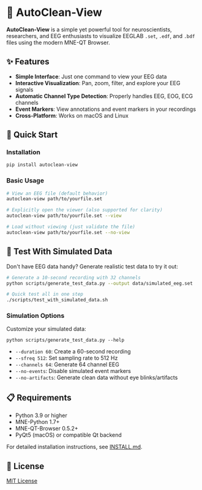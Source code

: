 # 🧠 AutoClean-View

**AutoClean-View** is a simple yet powerful tool for neuroscientists, researchers, and EEG enthusiasts to visualize EEGLAB `.set`, `.edf`, and `.bdf` files using the modern MNE-QT Browser.

## ✨ Features

- **Simple Interface**: Just one command to view your EEG data
- **Interactive Visualization**: Pan, zoom, filter, and explore your EEG signals
- **Automatic Channel Type Detection**: Properly handles EEG, EOG, ECG channels
- **Event Markers**: View annotations and event markers in your recordings
- **Cross-Platform**: Works on macOS and Linux

## 🚀 Quick Start

### Installation

```bash
pip install autoclean-view
```

### Basic Usage

```bash
# View an EEG file (default behavior)
autoclean-view path/to/yourfile.set

# Explicitly open the viewer (also supported for clarity)
autoclean-view path/to/yourfile.set --view

# Load without viewing (just validate the file)
autoclean-view path/to/yourfile.set --no-view
```

## 🧪 Test With Simulated Data

Don't have EEG data handy? Generate realistic test data to try it out:

```bash
# Generate a 10-second recording with 32 channels
python scripts/generate_test_data.py --output data/simulated_eeg.set

# Quick test all in one step
./scripts/test_with_simulated_data.sh
```

### Simulation Options

Customize your simulated data:

```
python scripts/generate_test_data.py --help
```

- `--duration 60`: Create a 60-second recording
- `--sfreq 512`: Set sampling rate to 512 Hz
- `--channels 64`: Generate 64 channel EEG
- `--no-events`: Disable simulated event markers
- `--no-artifacts`: Generate clean data without eye blinks/artifacts

## 📋 Requirements

- Python 3.9 or higher
- MNE-Python 1.7+
- MNE-QT-Browser 0.5.2+
- PyQt5 (macOS) or compatible Qt backend

For detailed installation instructions, see [INSTALL.md](INSTALL.md).

## 📝 License

[MIT License](LICENSE)
